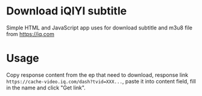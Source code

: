 # Download iQIYI subtitle
Simple HTML and JavaScript app uses for download subtitle and m3u8 file from https://iq.com

# Usage
Copy response content from the ep that need to download, response link `https://cache-video.iq.com/dash?tvid=XXX...`, paste it into content field, fill in the name and click "Get link".
